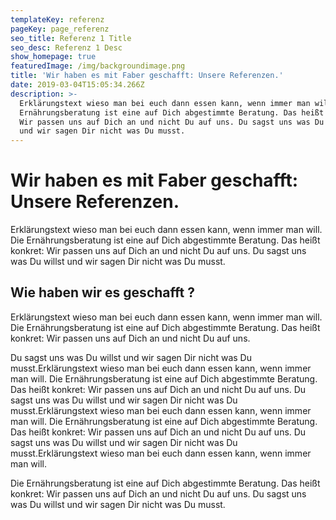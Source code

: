```yaml
---
templateKey: referenz
pageKey: page_referenz
seo_title: Referenz 1 Title
seo_desc: Referenz 1 Desc
show_homepage: true
featuredImage: /img/backgroundimage.png
title: 'Wir haben es mit Faber geschafft: Unsere Referenzen.'
date: 2019-03-04T15:05:34.266Z
description: >-
  Erklärungstext wieso man bei euch dann essen kann, wenn immer man will. Die
  Ernährungsberatung ist eine auf Dich abgestimmte Beratung. Das heißt konkret:
  Wir passen uns auf Dich an und nicht Du auf uns. Du sagst uns was Du willst
  und wir sagen Dir nicht was Du musst.
---
```

# Wir haben es mit Faber geschafft: Unsere Referenzen.

Erklärungstext wieso man bei euch dann essen kann, wenn immer man will. Die Ernährungsberatung ist eine auf Dich abgestimmte Beratung. Das heißt konkret: Wir passen uns auf Dich an und nicht Du auf uns. Du sagst uns was Du willst und wir sagen Dir nicht was Du musst.

## Wie haben wir es geschafft ?

Erklärungstext wieso man bei euch dann essen kann, wenn immer man will. Die Ernährungsberatung ist eine auf Dich abgestimmte Beratung. Das heißt konkret: Wir passen uns auf Dich an und nicht Du auf uns. 

Du sagst uns was Du willst und wir sagen Dir nicht was Du musst.Erklärungstext wieso man bei euch dann essen kann, wenn immer man will. Die Ernährungsberatung ist eine auf Dich abgestimmte Beratung. Das heißt konkret: Wir passen uns auf Dich an und nicht Du auf uns. Du sagst uns was Du willst und wir sagen Dir nicht was Du musst.Erklärungstext wieso man bei euch dann essen kann, wenn immer man will. Die Ernährungsberatung ist eine auf Dich abgestimmte Beratung. Das heißt konkret: Wir passen uns auf Dich an und nicht Du auf uns. Du sagst uns was Du willst und wir sagen Dir nicht was Du musst.Erklärungstext wieso man bei euch dann essen kann, wenn immer man will. 

Die Ernährungsberatung ist eine auf Dich abgestimmte Beratung. Das heißt konkret: Wir passen uns auf Dich an und nicht Du auf uns. Du sagst uns was Du willst und wir sagen Dir nicht was Du musst.
